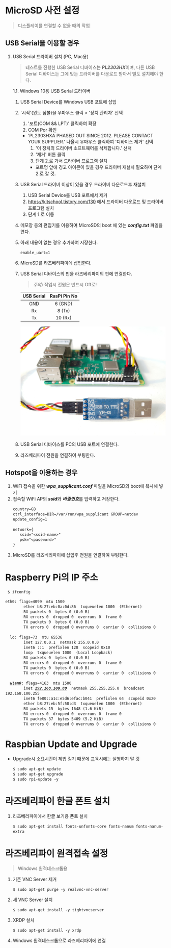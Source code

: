 # MicroSD 사전 설정
> 디스플레이를 연결할 수 없을 때의 작업

## USB Serial을 이용할 경우

1. USB Serial 드라이버 설치 (PC, Mac용)
   > 테스트를 진행한 USB Serial 디바이스는 <i><b>PL2303HX</b></i>이며, 다른 USB Serial 디바이스는 그에 맞는 드라이버를 다운로드 받아서 별도 설치해야 한다.

   1.1. Windows 10용 USB Serial 드라이버
      1. USB Serial Device를 Windows USB 포트에 삽입
      2. '시작'(윈도 심볼)을 우마우스 클릭 &gt; '장치 관리자' 선택
         1. '포트(COM && LPT)' 클릭하여 확장
	      2. COM Por 확인
            * 'PL2303HXA PHASED OUT SINCE 2012. PLEASE CONTACT YOUR SUPPLIER.' 나올시 우마우스 클릭하여 '디바이스 제거' 선택
	           1. '이 장치의 드라이버 소프트웨어를 삭제합니다.' 선택
              2. '제거' 버튼 클릭
		        3. 단계 2.로 가서 드라이버 프로그램 설치
	           * 포트명 앞에 경고 아이콘이 있을 경우 드라이버 재설치 필요하며 단계 2.로 갈 것.

   2. USB Serial 드라이버 이상이 있을 경우 드라이버 다운로드후 재설치
      1. USB Serial Device를 USB 포트에서 제거
      2. https://kitschool.tistory.com/130 에서 드라이버 다운로드 및 드라이버 프로그램 설치
      3. 단계 1.로 이동

   1. 메모장 등의 편집기를 이용하여 MicroSD의 boot 에 있는 <i><b>config.txt</b></i> 파일을 연다.
   2. 아래 내용이 없는 경우 추가하여 저장한다.
      <pre><code>enable_uart=1</code></pre>
   3. MicroSD를 라즈베리파이에 삽입한다.
   4. USB Serial 디바이스의 핀을 라즈베리파이의 핀에 연결한다.
      > *주의*) 작업시 전원은 반드시 Off로!

      | USB Serial | RasPi Pin No |
      |:----------:|:------------:|
      | GND        | 6 (GND)      |
      | Rx         | 8 (Tx)       |
      | Tx         | 10 (Rx)      |
      ![USB Serial과 라즈베리파이 핀 연결도](../images/RPi/pins-usbserial-raspi.jpg)
   5. USB Serial 디바이스를 PC의 USB 포트에 연결한다.
   4. 라즈베리파이 전원을 연결하여 부팅한다.

## Hotspot을 이용하는 경우
   1. WiFi 접속을 위한 <i><b>wpa_supplicant.conf</b></i> 파일을 MicroSD의 boot에 복사해 넣기
   2. 접속할 WiFi AP의 <i><b>ssid</b></i>와 <i><b>비밀번호</b></i>를 입력하고 저장한다.
      <pre><code>country=GB
      ctrl_interface=DIR=/var/run/wpa_supplicant GROUP=netdev
      update_config=1

      network={
         ssid="&lt;ssid-name&gt;"
         psk="&lt;password&gt;"
      }</code></pre>
   3. MicroSD를 라즈베리파이에 삽입후 전원을 연결하여 부팅한다.

# Raspberry Pi의 IP 주소
  <pre><code> $ ifconfig</code></pre>
  <pre><code>eth0: flags=4099<UP,BROADCAST,MULTICAST>  mtu 1500
        ether b8:27:eb:0a:0d:86  txqueuelen 1000  (Ethernet)
        RX packets 0  bytes 0 (0.0 B)
        RX errors 0  dropped 0  overruns 0  frame 0
        TX packets 0  bytes 0 (0.0 B)
        TX errors 0  dropped 0 overruns 0  carrier 0  collisions 0

  lo: flags=73<UP,LOOPBACK,RUNNING>  mtu 65536
        inet 127.0.0.1  netmask 255.0.0.0
        inet6 ::1  prefixlen 128  scopeid 0x10<host>
        loop  txqueuelen 1000  (Local Loopback)
        RX packets 0  bytes 0 (0.0 B)
        RX errors 0  dropped 0  overruns 0  frame 0
        TX packets 0  bytes 0 (0.0 B)
        TX errors 0  dropped 0 overruns 0  carrier 0  collisions 0

  <b><i><u>wlan0</u></i></b>: flags=4163<UP,BROADCAST,RUNNING,MULTICAST>  mtu 1500
        inet <b><i><u>192.168.100.80</u></i></b>  netmask 255.255.255.0  broadcast 192.168.100.255
        inet6 fe80::a1c:e5d6:efac:b041  prefixlen 64  scopeid 0x20<link>
        ether b8:27:eb:5f:58:d3  txqueuelen 1000  (Ethernet)
        RX packets 15  bytes 1648 (1.6 KiB)
        RX errors 0  dropped 0  overruns 0  frame 0
        TX packets 37  bytes 5409 (5.2 KiB)
        TX errors 0  dropped 0 overruns 0  carrier 0  collisions 0</code></pre>

# Raspbian Update and Upgrade
  * Upgrade시 소요시간이 제법 길기 때문에 교육시에는 실행하지 말 것
    <pre><code>$ sudo apt-get update
    $ sudo apt-get upgrade
    $ sudo rpi-update -y</code></pre>

# 라즈베리파이 한글 폰트 설치
  1. 라즈베리파이에서 한글 보기용 폰트 설치
     <pre><code>$ sudo apt-get install fonts-unfonts-core fonts-nanum fonts-nanum-extra</code></pre>

# 라즈베리파이 원격접속 설정
  > Windows 원격데스크톱용
  1. 기존 VNC Server 제거
     <pre><code>$ sudo apt-get purge -y realvnc-vnc-server</code></pre>
  2. 새 VNC Server 설치
     <pre><code>$ sudo apt-get install -y tightvncserver</code></pre>
  3. XRDP 설치
     <pre><code>$ sudo apt-get install -y xrdp</code></pre>
  4. Windows 원격데스크톱으로 라즈베리파이에 연결
